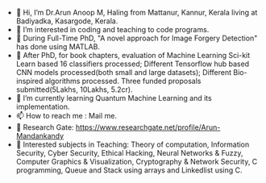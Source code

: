 - 👋 Hi, I’m Dr.Arun Anoop M, Haling from Mattanur, Kannur, Kerala living at Badiyadka, Kasargode, Kerala.
- 👀 I’m interested in coding and teaching to code programs.
- 💞️ During Full-Time PhD, "A novel approach for Image Forgery Detection" has done using MATLAB.
- 💞️ After PhD, for book chapters, evaluation of Machine Learning Sci-kit Learn based 16 classifiers processed; Different Tensorflow hub based CNN models processed(both small and large datasets); Different Bio-inspired algorithms processed. Three funded proposals submitted(5Lakhs, 10Lakhs, 5.2cr).
- 🌱 I’m currently learning Quantum Machine Learning and its implementation.
- 📫 How to reach me : Mail me.
- 🌱 Research Gate: https://www.researchgate.net/profile/Arun-Mandankandy
- 🌱 Interested subjects in Teaching: Theory of computation, Information Security, Cyber Security, Ethical Hacking, Neural Networks & Fuzzy, Computer Graphics & Visualization, Cryptography & Network Security, C programming, Queue and Stack using arrays and Linkedlist using C.

<!---
drarunanoopm/drarunanoopm is a ✨ special ✨ repository because its `README.md` (this file) appears on your GitHub profile.
You can click the Preview link to take a look at your changes.
--->
